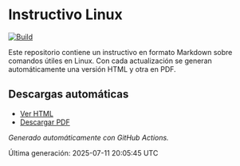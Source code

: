 # Instructivo Linux

[![Build](https://github.com/pablosambuco/instructivo_linux/actions/workflows/build-doc.yml/badge.svg)](https://github.com/pablosambuco/instructivo_linux/actions/workflows/build-doc.yml)

Este repositorio contiene un instructivo en formato Markdown sobre comandos útiles en Linux.
Con cada actualización se generan automáticamente una versión HTML y otra en PDF.

## Descargas automáticas

- [Ver HTML](./instructivo_linux.html)
- [Descargar PDF](./instructivo_linux.pdf)

_Generado automáticamente con GitHub Actions._

Última generación: 2025-07-11 20:05:45 UTC
